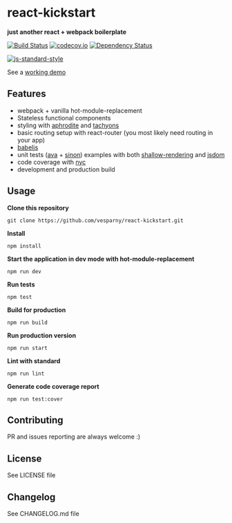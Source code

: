 # react-kickstart
**just another react + webpack boilerplate**

[![Build Status](https://travis-ci.org/javadev/react-kickstart.svg)](https://travis-ci.org/javadev/react-kickstart)
[![codecov.io](https://codecov.io/github/javadev/react-kickstart/coverage.svg?branch=master)](https://codecov.io/github/javadev/react-kickstart?branch=master)
[![Dependency Status](https://www.versioneye.com/user/projects/5784316276ef4000486f9270/badge.svg?style=flat)](https://www.versioneye.com/user/projects/5784316276ef4000486f9270)


[![js-standard-style](https://cdn.rawgit.com/feross/standard/master/badge.svg)](https://github.com/feross/standard)

See a [working demo](http://vesparny.github.io/react-kickstart/)

## Features
* webpack + vanilla hot-module-replacement
* Stateless functional components
* styling with [aphrodite](https://github.com/Khan/aphrodite) and [tachyons](http://tachyons.io/)
* basic routing setup with react-router (you most likely need routing in your app)
* [babeljs](https://babeljs.io/)
* unit tests ([ava](https://github.com/sindresorhus/ava) + [sinon](http://sinonjs.org/)) examples with both [shallow-rendering](https://facebook.github.io/react/docs/test-utils.html#shallow-rendering) and [jsdom](https://github.com/tmpvar/jsdom)
* code coverage with [nyc](https://github.com/bcoe/nyc)
* development and production build

## Usage

**Clone this repository**
```
git clone https://github.com/vesparny/react-kickstart.git
```

**Install**
```
npm install
```

**Start the application in dev mode with hot-module-replacement**
```
npm run dev
```

**Run tests**
```
npm test
```

**Build for production**
```
npm run build
```

**Run production version**
```
npm run start
```

**Lint with standard**
```
npm run lint
```

**Generate code coverage report**
```
npm run test:cover
```

## Contributing

PR and issues reporting are always welcome :)

## License

See LICENSE file

## Changelog

See CHANGELOG.md file
